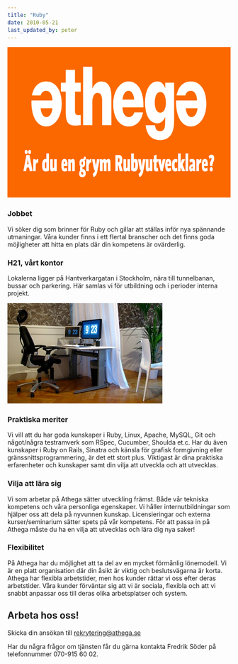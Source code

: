 ```yaml
---
title: "Ruby"
date: 2010-05-21
last_updated_by: peter
---
```

<img title="Grym Rubyutvecklare?" src="/assets/legacy/uploads/2010/05/grym_rubyutvecklare-e1274462149983.png" alt="" width="750" height="339" />

### Jobbet

Vi söker dig som brinner för Ruby och gillar att ställas inför nya spännande utmaningar. Våra kunder finns i ett flertal branscher och det finns goda möjligheter att hitta en plats där din kompetens är ovärderlig.

### H21, vårt kontor

Lokalerna ligger på Hantverkargatan i Stockholm, nära till tunnelbanan, bussar och parkering. Här samlas vi för utbildning och i perioder interna projekt.

<a href="http://www.flickr.com/photos/peterhellberg/2848071666/" title="Athega, My desk by Peter Hellberg, on Flickr"><img src="/assets/legacy/uploads/2010/05/mitt_skrivbord.jpg" width="350" alt="Athega, My desk" /></a>

### Praktiska meriter

Vi vill att du har goda kunskaper i Ruby, Linux, Apache, MySQL, Git och något/några testramverk som RSpec, Cucumber, Shoulda et.c. Har du även kunskaper i Ruby on Rails, Sinatra och känsla för grafisk formgivning eller gränssnittsprogrammering, är det ett stort plus. Viktigast är dina praktiska erfarenheter och kunskaper samt din vilja att utveckla och att utvecklas.

### Vilja att lära sig

Vi som arbetar på Athega sätter utveckling främst. Både vår tekniska kompetens och våra personliga egenskaper. Vi håller internutbildningar som hjälper oss att dela på nyvunnen kunskap. Licensieringar och externa kurser/seminarium sätter spets på vår kompetens. För att passa in på Athega måste du ha en vilja att utvecklas och lära dig nya saker!

### Flexibilitet

På Athega har du möjlighet att ta del av en mycket förmånlig lönemodell. Vi är en platt organisation där din åsikt är viktig och beslutsvägarna är korta. Athega har flexibla arbetstider, men hos kunder rättar vi oss efter deras arbetstider. Våra kunder förväntar sig att vi är sociala, flexibla och att vi snabbt anpassar oss till deras olika arbetsplatser och system.

## Arbeta hos oss!

Skicka din ansökan till <a href="mailto:rekrytering@athega.se">rekrytering@athega.se</a>

Har du några frågor om tjänsten får du gärna kontakta Fredrik Söder på telefonnummer 070-915 60 02.
